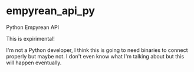 empyrean_api_py
===============

Python Empyrean API

This is expirimental!

I'm not a Python developer, I think this is going to need binaries to connect properly but maybe not.
I don't even know what I'm talking about but this will happen eventually.
